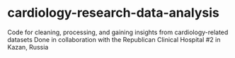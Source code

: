 # cardiology-research-data-analysis
Code for cleaning, processing, and gaining insights from cardiology-related datasets
Done in collaboration with the Republican Clinical Hospital #2 in Kazan, Russia
